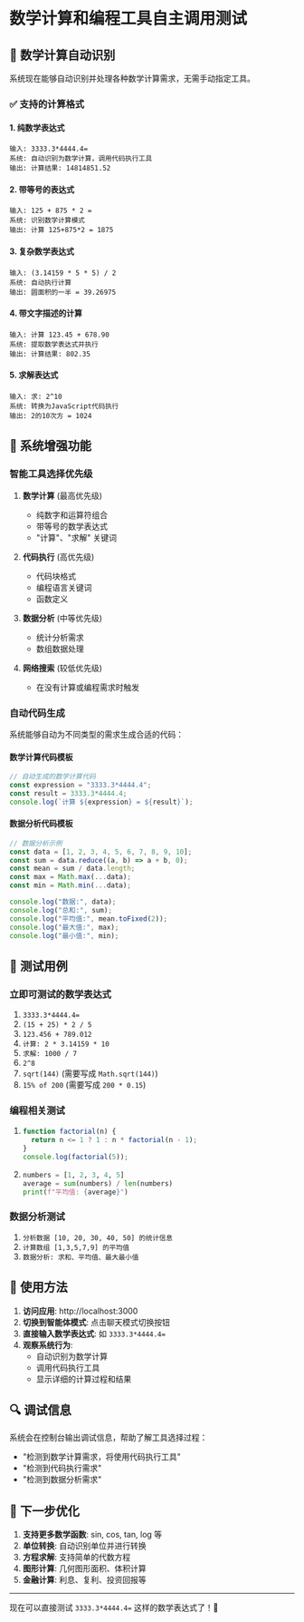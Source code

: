 # 数学计算和编程工具自主调用测试

## 🧮 数学计算自动识别

系统现在能够自动识别并处理各种数学计算需求，无需手动指定工具。

### ✅ 支持的计算格式

#### 1. 纯数学表达式
```
输入: 3333.3*4444.4=
系统: 自动识别为数学计算，调用代码执行工具
输出: 计算结果: 14814851.52
```

#### 2. 带等号的表达式
```
输入: 125 + 875 * 2 =
系统: 识别数学计算模式
输出: 计算 125+875*2 = 1875
```

#### 3. 复杂数学表达式
```
输入: (3.14159 * 5 * 5) / 2
系统: 自动执行计算
输出: 圆面积的一半 = 39.26975
```

#### 4. 带文字描述的计算
```
输入: 计算 123.45 + 678.90
系统: 提取数学表达式并执行
输出: 计算结果: 802.35
```

#### 5. 求解表达式
```
输入: 求: 2^10
系统: 转换为JavaScript代码执行
输出: 2的10次方 = 1024
```

## 🔧 系统增强功能

### 智能工具选择优先级

1. **数学计算** (最高优先级)
   - 纯数字和运算符组合
   - 带等号的数学表达式
   - "计算"、"求解" 关键词

2. **代码执行** (高优先级)
   - 代码块格式
   - 编程语言关键词
   - 函数定义

3. **数据分析** (中等优先级)
   - 统计分析需求
   - 数组数据处理

4. **网络搜索** (较低优先级)
   - 在没有计算或编程需求时触发

### 自动代码生成

系统能够自动为不同类型的需求生成合适的代码：

#### 数学计算代码模板
```javascript
// 自动生成的数学计算代码
const expression = "3333.3*4444.4";
const result = 3333.3*4444.4;
console.log(`计算 ${expression} = ${result}`);
```

#### 数据分析代码模板
```javascript
// 数据分析示例
const data = [1, 2, 3, 4, 5, 6, 7, 8, 9, 10];
const sum = data.reduce((a, b) => a + b, 0);
const mean = sum / data.length;
const max = Math.max(...data);
const min = Math.min(...data);

console.log("数据:", data);
console.log("总和:", sum);
console.log("平均值:", mean.toFixed(2));
console.log("最大值:", max);
console.log("最小值:", min);
```

## 📝 测试用例

### 立即可测试的数学表达式

1. `3333.3*4444.4=`
2. `(15 + 25) * 2 / 5`
3. `123.456 + 789.012`
4. `计算: 2 * 3.14159 * 10`
5. `求解: 1000 / 7`
6. `2^8`
7. `sqrt(144)` (需要写成 `Math.sqrt(144)`)
8. `15% of 200` (需要写成 `200 * 0.15`)

### 编程相关测试

1. ```javascript
   function factorial(n) {
     return n <= 1 ? 1 : n * factorial(n - 1);
   }
   console.log(factorial(5));
   ```

2. ```python
   numbers = [1, 2, 3, 4, 5]
   average = sum(numbers) / len(numbers)
   print(f"平均值: {average}")
   ```

### 数据分析测试

1. `分析数据 [10, 20, 30, 40, 50] 的统计信息`
2. `计算数组 [1,3,5,7,9] 的平均值`
3. `数据分析: 求和、平均值、最大最小值`

## 🎯 使用方法

1. **访问应用**: http://localhost:3000
2. **切换到智能体模式**: 点击聊天模式切换按钮
3. **直接输入数学表达式**: 如 `3333.3*4444.4=`
4. **观察系统行为**: 
   - 自动识别为数学计算
   - 调用代码执行工具
   - 显示详细的计算过程和结果

## 🔍 调试信息

系统会在控制台输出调试信息，帮助了解工具选择过程：
- "检测到数学计算需求，将使用代码执行工具"
- "检测到代码执行需求"
- "检测到数据分析需求"

## 🚀 下一步优化

1. **支持更多数学函数**: sin, cos, tan, log 等
2. **单位转换**: 自动识别单位并进行转换
3. **方程求解**: 支持简单的代数方程
4. **图形计算**: 几何图形面积、体积计算
5. **金融计算**: 利息、复利、投资回报等

---

现在可以直接测试 `3333.3*4444.4=` 这样的数学表达式了！🎉
